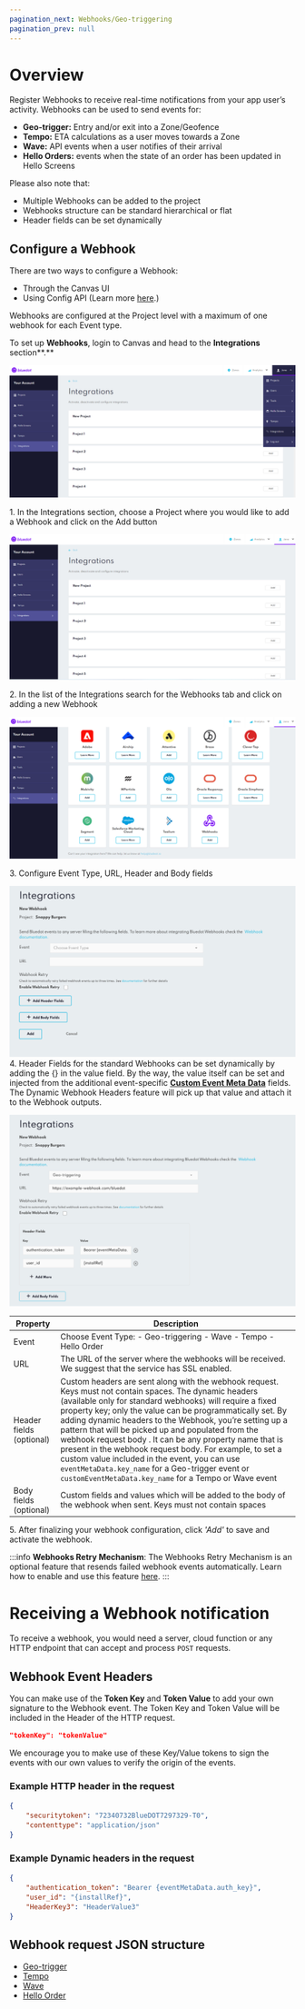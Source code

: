 ```yaml
---
pagination_next: Webhooks/Geo-triggering
pagination_prev: null
---
```


Overview
========

Register Webhooks to receive real-time notifications from your app user’s activity. Webhooks can be used to send events for:

*   **Geo-trigger:** Entry and/or exit into a Zone/Geofence
*   **Tempo:** ETA calculations as a user moves towards a Zone
*   **Wave:** API events when a user notifies of their arrival
*   **Hello Orders:** events when the state of an order has been updated in Hello Screens

Please also note that:

*   Multiple Webhooks can be added to the project
*   Webhooks structure can be standard hierarchical or flat
*   Header fields can be set dynamically

Configure a Webhook
-------------------

There are two ways to configure a Webhook:

*   Through the Canvas UI
*   Using Config API (Learn more [here](https://config-docs.bluedot.io/#operation/addProject).)

Webhooks are configured at the Project level with a maximum of one webhook for each Event type.

To set up **Webhooks**, login to Canvas and head to the **Integrations** section**.**

![](../assets/webhooks-overview-1.png)

1\. In the Integrations section, choose a Project where you would like to add a Webhook and click on the Add button

![](../assets/webhooks-overview-2.png)

2\. In the list of the Integrations search for the Webhooks tab and click on adding a new Webhook

![](../assets/webhooks-overview-3.png)

3\. Configure Event Type, URL, Header and Body fields

![](../assets/webhooks-overview-4.png)  
4\. Header Fields for the standard Webhooks can be set dynamically by adding the {} in the value field. By the way, the value itself can be set and injected from the additional event-specific **[Custom Event Meta Data](../Custom%20Event%20Metadata.md)** fields. The Dynamic Webhook Headers feature will pick up that value and attach it to the Webhook outputs.

![](../assets/webhooks-overview-5.png)

| Property | Description |
|---|---|
| Event | Choose Event Type: - Geo-triggering - Wave - Tempo - Hello Order |
| URL | The URL of the server where the webhooks will be received. We suggest that the service has SSL enabled. |
| Header fields (optional) | Custom headers are sent along with the webhook request. Keys must not contain spaces.  The dynamic headers (available only for standard webhooks) will require a fixed property key; only the value can be programmatically set. By adding dynamic headers to the Webhook, you’re setting up a pattern that will be picked up and populated from the webhook request body . It can be any property name that is present in the webhook request body. For example, to set a custom value included in the event, you can use `eventMetaData.key_name` for a Geo-trigger event or `customEventMetaData.key_name` for a Tempo or Wave event |
| Body fields (optional) | Custom fields and values which will be added to the body of the webhook when sent. Keys must not contain spaces |

5\. After finalizing your webhook configuration, click _'Add'_ to save and activate the webhook.

:::info
**Webhooks Retry Mechanism**: 
The Webhooks Retry Mechanism is an optional feature that resends failed webhook events automatically. Learn how to enable and use this feature [here](./Webhooks%20retry.md).
:::

Receiving a Webhook notification
================================

To receive a webhook, you would need a server, cloud function or any HTTP endpoint that can accept and process `POST` requests.

Webhook Event Headers
---------------------

You can make use of the **Token Key** and **Token Value** to add your own signature to the Webhook event. The Token Key and Token Value will be included in the Header of the HTTP request. 

```json
"tokenKey": "tokenValue"
```

We encourage you to make use of these Key/Value tokens to sign the events with our own values to verify the origin of the events.

### Example HTTP header in the request
```json
{
    "securitytoken": "72340732BlueDOT7297329-T0",
    "contenttype": "application/json"
}
```

### Example Dynamic headers in the request
```json
{
    "authentication_token": "Bearer {eventMetaData.auth_key}",
    "user_id": "{installRef}",
    "HeaderKey3": "HeaderValue3"
}
```

Webhook request JSON structure
------------------------------

*   [Geo-trigger](./Geo-triggering.md)
*   [Tempo](./Tempo.md)
*   [Wave](./Wave.md)
*   [Hello Order](./Hello%20order.md)